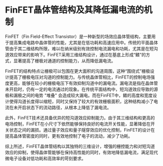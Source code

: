 # FinFET晶体管结构及其降低漏电流的机制

FinFET（Fin Field-Effect Transistor）是一种新型的场效应晶体管结构，主要用于提高集成电路中晶体管的性能，尤其是在低功耗和高速应用中。传统的平面晶体管由于其二维结构所限，难以在纳米级别有效控制电流漏电和功耗，尤其是在短沟道效应带来的影响下。FinFET采用三维结构设计，通过在基底上形成“鳍”的方式，显著提高了栅极对通道的控制能力，从而降低漏电流。

FinFET的结构特点让栅极可以包围在更大面积的沟道周围，这种“围绕式”栅极设计提高了栅极电压对沟道的控制能力。与传统晶体管相比，FinFET的控制电场强度更高，能够在较小的栅极电压下有效抑制沟道中的漏电流。漏电流是指在晶体管未开启时，仍有一定的电流通过的现象。在传统平面结构中，短沟道效应导致的源极和漏极之间的电势 "堆叠" 会造成较大漏电。而在FinFET中，鳍的高度和宽度设计使得沟道长度得以缩短，同时又保持了较大的有效栅极面积，这种结构减小了电流在未开启状态下的流动路径，从根本上降低了漏电流。

此外，FinFET技术还具备优异的短沟道效应抑制能力。由于其三维结构和更高的电场控制，FinFET在小尺寸下依然能够保持良好的电流开关性能，显著降低在开关状态之间的漏损。通过量子效应和量子隧穿效应的优化控制，FinFET的设计在提高晶体管密度的同时，更有效地控制了电子的流动，减少了功耗。

综上所述，FinFET晶体管结构以其独特的三维设计，增强的栅控能力和对短沟道效应的抑制，使得晶体管能够在保持高性能的同时，有效地降低漏电流，满足现代微电子设备对低功耗和高效率的苛刻要求。